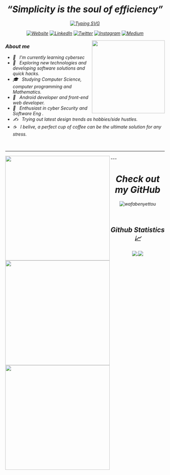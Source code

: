 <h1 align="center"><i>“Simplicity is the soul of efficiency”<i></h1>

<div align="center">
  
  [![Typing SVG](https://readme-typing-svg.demolab.com?font=Fira+Code&pause=1000&color=FF008F&width=435&lines=Hello+people+%3C3+!!!;Welcome+to+my+GitHub+account+%3C3;i+am+wafa%2C;A+simple+girl+who+loves+Computer+Science+!!!;please+suit+yourself)](https://git.io/typing-svg) 
  
  </div>

<!-- Social badges -->
<p align="center">
  <a href="[Your Website URL]"><img alt="Website" src="https://img.shields.io/badge/Website-[Your Website Color]?style=flat-square&logo=google-chrome&logoColor=white"></a>
  <a href="[Your LinkedIn URL]"><img alt="LinkedIn" src="https://img.shields.io/badge/LinkedIn-[Your LinkedIn Color]?style=flat-square&logo=linkedin&logoColor=white"></a>
  <a href="[Your Twitter URL]"><img alt="Twitter" src="https://img.shields.io/badge/Twitter-[Your Twitter Color]?style=flat-square&logo=twitter&logoColor=white"></a>
  <a href="[Your Instagram URL]"><img alt="Instagram" src="https://img.shields.io/badge/Instagram-[Your Instagram Color]?style=flat-square&logo=instagram&logoColor=white"></a>
  <a href="[Your Medium URL]"><img alt="Medium" src="https://img.shields.io/badge/Medium-[Your Medium Color]?style=flat-square&logo=medium&logoColor=white"></a>
</p>

<img align='right' src="https://media.giphy.com/media/AIAkw0wxZE9zgaXfIc/giphy-downsized-large.gif" width="230">
  
### About me 
  - 🔭 &nbsp; I’m currently learning cybersec
  - 🤔 &nbsp; Exploring new technologies and developing software solutions and quick hacks.
  - 🎓 &nbsp; Studying Computer Science, computer programming and Mathematics.
  - 💼 &nbsp; Android developer and front-end web developer.
  - 🌱 &nbsp; Enthusiast in cyber Security and Software Eng .
  - ✍️ &nbsp; Trying out latest design trends as hobbies/side hustles.
  - ☕ &nbsp; I belive, a perfect cup of coffee can be the ultimate solution for any stress. 

</br>

---
  <img align="left" src="https://media.giphy.com/media/Eeruyn15oqbCJtkaw4/giphy.gif" height="330px" width ="330px"> 
  <img align="left" src="https://media.giphy.com/media/J5wmYdkKo3WcpNviBy/giphy.gif" height="330px" width ="330px"> 
  <img align="left" src="https://media.giphy.com/media/Eeruyn15oqbCJtkaw4/giphy.gif" height="330px" width ="330px"> 
---
  
<h1 align="center"><i>Check out my GitHub<i></h1>
<p align="center"><img align="center" src="https://github-readme-streak-stats.herokuapp.com/?user=wafabenyettou&" alt="wafabenyettou" /></p>
  <br/>

  <h2 align="center"> Github Statistics 📈 </h2>
  
  <div align="center"> 
     <a href="">
      <img align="center" src="https://github-readme-stats-sigma-five.vercel.app/api?username=WafaBenyettou&show_icons=true&include_all_commits=true&count_private=true&line_height=40" />
    </a>
    <a href="">
      <img align="center" src="https://github-readme-stats.vercel.app/api/top-langs/?username=WafaBenyettou&line_height=40&hide=css"/>
    </a>
</div
  
<br/>

